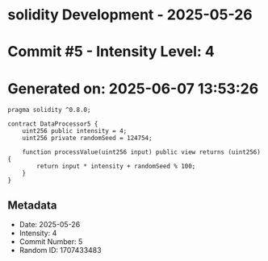 ﻿# solidity Development - 2025-05-26
# Commit #5 - Intensity Level: 4
# Generated on: 2025-06-07 13:53:26
```solidity
pragma solidity ^0.8.0;

contract DataProcessor5 {
    uint256 public intensity = 4;
    uint256 private randomSeed = 124754;

    function processValue(uint256 input) public view returns (uint256) {
        return input * intensity + randomSeed % 100;
    }
}
```
## Metadata
- Date: 2025-05-26
- Intensity: 4
- Commit Number: 5
- Random ID: 1707433483
